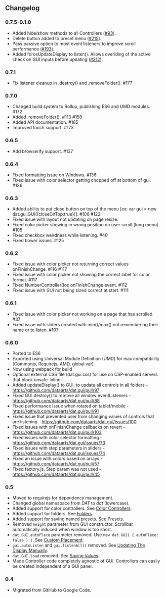## Changelog

### 0.7.5-0.1.0
* Added hide/show methods to all Controllers ([#93](https://github.com/dataarts/dat.gui/issues/93)).
* Delete button added to preset menu ([#215](https://github.com/dataarts/dat.gui/issues/)).
* Pass passive option to most event listeners to improve scroll performance ([#193](https://github.com/dataarts/dat.gui/issues/)).
* Added forceUpdateDisplay to listen(). Allows overiding of the active check on GUI inputs before updating ([#212](https://github.com/dataarts/dat.gui/issues/212)).

### 0.7.1
 * Fix listener cleanup in .destroy() and .removeFolder(). #177

### 0.7.0
 * Changed build system to Rollup, publishing ES6 and UMD modules. #172
 * Added .removeFolder(). #113 #158
 * Added API documentation. #165
 * Improved touch support. #173

### 0.6.5
 * Add browserify support. #137

### 0.6.4
 * Fixed formatting issue on Windows. #136
 * Fixed issue with color selector getting chopped off at bottom of gui. #136

### 0.6.3
 * Added ability to put close button on top of the menu [ex: var gui = new dat.gui.GUI({closeOnTop:true})]. #106 #122
 * Fixed issue with layout not updating on page resize.
 * Fixed color picker showing in wrong position on user scroll (long menu). #105
 * Fixed checkbox weirdness while listening. #40
 * Fixed bower issues. #125

### 0.6.2
 * Fixed issue with color picker not returning correct values onFinishChange. #116 #117
 * Fixed issue with color picker not showing the correct label for color format. #117
 * Fixed NumberControllerBox onFinishChange event. #112
 * Fixed issue with GUI not being sized correct at start. #111

### 0.6.1
 * Fixed issue with color picker not working on a page that has scrolled. #37
 * Fixed issue with sliders created with min()/max() not remembering their name or to listen. #107

### 0.6.0
 * Ported to ES6
 * Exported using Universal Module Definition (UMD) for max compatibility (Commonjs, Requirejs, AMD, global var)
 * Now using webpack for build
 * Optional external CSS file (dat.gui.css) for use on CSP-enabled servers that block unsafe-inline
 * Added updateDisplay() to GUI, to update all controls in all folders - https://github.com/dataarts/dat.gui/pull/97
 * Fixed GUI.destroy() to remove all window eventListeners - https://github.com/dataarts/dat.gui/pull/88
 * Fixed performance issue when rotated on tablet/mobile - https://github.com/dataarts/dat.gui/pull/91
 * Fixed issue that prevented user from changing values of controls that are listening - https://github.com/dataarts/dat.gui/issues/100
 * Fixed issues with onFinishChange callbacks on revert - https://github.com/dataarts/dat.gui/pull/103
 * Fixed issues with color selector formatting - https://github.com/dataarts/dat.gui/issues/73
 * Fixed issues with step parameters in sliders - https://github.com/dataarts/dat.gui/issues/74
 * Fixed an issue with colors based on arrays - https://github.com/dataarts/dat.gui/pull/57
 * Fixed factory.js, Step param was not used - https://github.com/dataarts/dat.gui/pull/45

### 0.5
 * Moved to requirejs for dependency management.
 * Changed global namespace from *DAT* to *dat* (lowercase).
 * Added support for color controllers. See [Color Controllers](http://workshop.chromeexperiments.com/examples/gui/#4--Color-Controllers).
 * Added support for folders. See [Folders](http://workshop.chromeexperiments.com/examples/gui/#3--Folders).
 * Added support for saving named presets.  See [Presets](http://workshop.chromeexperiments.com/examples/gui/examples/gui/#6--Presets).
 * Removed `height` parameter from GUI constructor. Scrollbar automatically induced when window is too short.
 * `dat.GUI.autoPlace` parameter removed. Use `new dat.GUI( { autoPlace: false } )`. See [Custom Placement](http://workshop.chromeexperiments.com/examples/gui/#9--Custom-Placement).
 * `gui.autoListen` and `gui.listenAll()` removed. See [Updating The Display Manually](http://workshop.chromeexperiments.com/examples/gui/#11--Updating-the-Display-Manually).
 * `dat.GUI.load` removed. See [Saving Values](http://workshop.chromeexperiments.com/examples/gui/#5--Saving-Values).
 * Made Controller code completely agnostic of GUI. Controllers can easily be created independent of a GUI panel.

### 0.4
 * Migrated from GitHub to Google Code.
